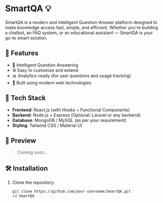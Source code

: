 # SmartQA 💡

SmartQA is a modern and intelligent Question-Answer platform designed to make knowledge access fast, simple, and efficient. Whether you're building a chatbot, an FAQ system, or an educational assistant — SmartQA is your go-to smart solution.

## 🚀 Features

- 🧠 Intelligent Question Answering
- ⚙️ Easy to customize and extend
- 📊 Analytics-ready (for user questions and usage tracking)
- 🎯 Built using modern web technologies

## 📂 Tech Stack

- **Frontend**: React.js (with Hooks + Functional Components)
- **Backend**: Node.js + Express (Optional: Laravel or any backend)
- **Database**: MongoDB / MySQL (as per your requirement)
- **Styling**: Tailwind CSS / Material UI

## 📸 Preview

> Coming soon...

## 🛠️ Installation

1. Clone the repository:
   ```bash
   git clone https://github.com/your-username/SmartQA.git
   cd SmartQA

